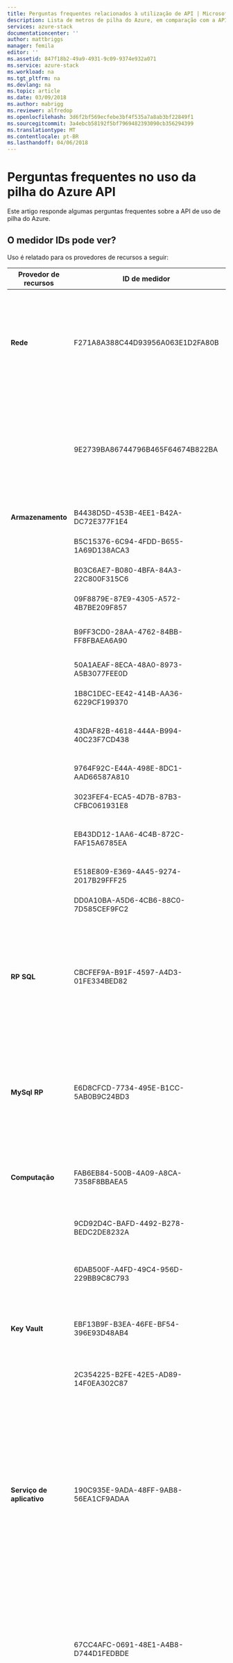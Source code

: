```yaml
---
title: Perguntas frequentes relacionados à utilização de API | Microsoft Docs
description: Lista de metros de pilha do Azure, em comparação com a API de uso do Azure, o tempo de uso e a hora de relatado, códigos de erro.
services: azure-stack
documentationcenter: ''
author: mattbriggs
manager: femila
editor: ''
ms.assetid: 847f18b2-49a9-4931-9c09-9374e932a071
ms.service: azure-stack
ms.workload: na
ms.tgt_pltfrm: na
ms.devlang: na
ms.topic: article
ms.date: 03/09/2018
ms.author: mabrigg
ms.reviewer: alfredop
ms.openlocfilehash: 3d6f2bf569ecfebe3bf4f535a7a8ab3bf22849f1
ms.sourcegitcommit: 3a4ebcb58192f5bf7969482393090cb356294399
ms.translationtype: MT
ms.contentlocale: pt-BR
ms.lasthandoff: 04/06/2018
---
```

# <a name="frequently-asked-questions-in-azure-stack-usage-api"></a>Perguntas frequentes no uso da pilha do Azure API
Este artigo responde algumas perguntas frequentes sobre a API de uso de pilha do Azure.

## <a name="what-meter-ids-can-i-see"></a>O medidor IDs pode ver?
Uso é relatado para os provedores de recursos a seguir:

| **Provedor de recursos** | **ID de medidor** | **Nome do medidor** | **Unidade** | **Informações adicionais** |
| --- | --- | --- | --- | --- |
| **Rede** |F271A8A388C44D93956A063E1D2FA80B |Uso de endereço IP estático |Endereços IP| Contagem de endereços IP usados. Se você chamar o API de uso com uma granularidade diária, o medidor retorna o endereço IP multiplicado pelo número de horas. |
| |9E2739BA86744796B465F64674B822BA |Uso de endereço IP dinâmico |Endereços IP| Contagem de endereços IP usados. Se você chamar o API de uso com uma granularidade diária, o medidor retorna o endereço IP multiplicado pelo número de horas. |
| **Armazenamento** |B4438D5D-453B-4EE1-B42A-DC72E377F1E4 |TableCapacity |GB\*horas |Capacidade total consumida por tabelas. |
| |B5C15376-6C94-4FDD-B655-1A69D138ACA3 |PageBlobCapacity |GB\*horas |Capacidade total consumida por blobs de página. |
| |B03C6AE7-B080-4BFA-84A3-22C800F315C6 |QueueCapacity |GB\*horas |Capacidade total consumida pela fila. |
| |09F8879E-87E9-4305-A572-4B7BE209F857 |BlockBlobCapacity |GB\*horas |Capacidade total consumida por blobs de bloco. |
| |B9FF3CD0-28AA-4762-84BB-FF8FBAEA6A90 |TableTransactions |Contagem de 10, milhares de solicitações |Solicitações de serviço de tabela (por 10.000). |
| |50A1AEAF-8ECA-48A0-8973-A5B3077FEE0D |TableDataTransIn |Dados de entrada em GB |Entrada de dados de serviço de tabela em GB. |
| |1B8C1DEC-EE42-414B-AA36-6229CF199370 |TableDataTransOut |Saída em GB |Saída de dados de serviço de tabela em GB |
| |43DAF82B-4618-444A-B994-40C23F7CD438 |BlobTransactions |Contagem de solicitações em 10, milhares |Solicitações de serviço BLOB (por 10.000). |
| |9764F92C-E44A-498E-8DC1-AAD66587A810 |BlobDataTransIn |Dados de entrada em GB |Entrada de dados de serviço de blob em GB. |
| |3023FEF4-ECA5-4D7B-87B3-CFBC061931E8 |BlobDataTransOut |Saída em GB |Saída de dados de serviço de blob em GB. |
| |EB43DD12-1AA6-4C4B-872C-FAF15A6785EA |QueueTransactions |Contagem de solicitações em 10, milhares |Solicitações de serviço de fila (por 10.000). |
| |E518E809-E369-4A45-9274-2017B29FFF25 |QueueDataTransIn |Dados de entrada em GB |Entrada de dados de serviço de fila em GB. |
| |DD0A10BA-A5D6-4CB6-88C0-7D585CEF9FC2 |QueueDataTransOut |Saída em GB |Saída de dados de serviço de fila em GB |
| **RP SQL**            | CBCFEF9A-B91F-4597-A4D3-01FE334BED82 | DatabaseSizeHourSqlMeter   | MB\*horas   | Capacidade total do banco de dados no momento da criação. Se você chamar o API de uso com uma granularidade diária, o medidor retorna MB multiplicado pelo número de horas. |
| **MySql RP**          | E6D8CFCD-7734-495E-B1CC-5AB0B9C24BD3 | DatabaseSizeHourMySqlMeter | MB\*horas    | Capacidade total do banco de dados no momento da criação. Se você chamar o API de uso com uma granularidade diária, o medidor retorna MB multiplicado pelo número de horas. |
| **Computação** |FAB6EB84-500B-4A09-A8CA-7358F8BBAEA5 |Horas de tamanho VM de base |Horas de núcleo virtual | Número de núcleos virtuais multiplicado por horas em que a VM foi executada. |
| |9CD92D4C-BAFD-4492-B278-BEDC2DE8232A |Horas de tamanho VM do Windows |Horas de núcleo virtual | Número de núcleos virtuais multiplicado por horas que a VM foi executada. |
| |6DAB500F-A4FD-49C4-956D-229BB9C8C793 |Horas de tamanho VM |Horas VM |Captura de VM de Base e o Windows. Não ajustar de núcleos. |
| **Key Vault** |EBF13B9F-B3EA-46FE-BF54-396E93D48AB4 |Transações de Cofre de chaves | Contagem de 10, milhares de solicitações| Número de solicitações da API REST recebidas pelo plano de dados do Cofre de chaves. |
| |2C354225-B2FE-42E5-AD89-14F0EA302C87 |Transações de chaves avançado | 10 mil transações|     Transações da chave RSA 3/4 KB, ECC. (visualização). |
| **Serviço de aplicativo** | 190C935E-9ADA-48FF-9AB8-56EA1CF9ADAA | Serviço de Aplicativo | Horas de núcleo virtual | Número de núcleos virtuais usadas para executar o serviço de aplicativo. Observação: A Microsoft usa esse medidor para cobrar o serviço de aplicativo na pilha do Azure. Provedores de serviços de nuvem pode usar o serviço do aplicativo metros (abaixo) para calcular o uso de seus locatários. |
|  | 67CC4AFC-0691-48E1-A4B8-D744D1FEDBDE | Solicitações de funções | 10 solicitações | Número total de execuções solicitados (por 10 execuções). Execuções são contadas sempre que uma função é executado em resposta a um evento, ou é disparada por uma associação. |
|  | D1D04836-075C-4F27-BF65-0A1130EC60ED | Funções - computação | GB-s | Consumo de recursos é medido em segundos de gigabyte (GB/s). **Observado o consumo de recursos** é calculada multiplicando o tamanho médio de memória em GB, o tempo em milissegundos que leva para executar a função. Memória usada por uma função é medida, arredondando até mais próximo 128 MB, até o tamanho máximo de memória de 1,536 MB, com tempo de execução calculado pelo arredondamento até o mais próximo 1 ms. O tempo de execução mínimo e a memória para a execução de uma única função é 100 ms e 128 mb respectivamente. |
|  | 957E9F36-2C14-45A1-B6A1-1723EF71A01D | Serviço de aplicativo compartilhado | 1 hora | Por uso de hora de fragmento de plano do serviço de aplicativo. Planos são limitados em uma base por aplicativo. |
|  | 539CDEC7-B4F5-49F6-AAC4-1F15CFF0EDA9 | Horas de serviço de aplicativo gratuito | 1 hora | Por uso de hora do plano de serviço de aplicativo gratuito. Planos são limitados em uma base por aplicativo. |
|  | 88039D51-A206-3A89-E9DE-C5117E2D10A6 | Serviço de aplicativo padrão pequenos | 1 hora | Calculado com base no tamanho e número de instâncias. |
|  | 83A2A13E-4788-78DD-5D55-2831B68ED825 | Serviço de aplicativo padrão médios | 1 hora | Calculado com base no tamanho e número de instâncias. |
|  | 1083B9DB-E9BB-24BE-A5E9-D6FDD0DDEFE6 | Horas de serviço de aplicativo Standard | 1 hora | Calculado com base no tamanho e número de instâncias. |
|  | *Camadas de trabalhador personalizado* | Camadas de trabalhador personalizado | Horas | ID de medidor determinística é criado com base no SKU e o nome da camada de trabalho personalizado. Essa ID de medidor é exclusivo para cada camada de trabalho personalizado. |
|  | 264ACB47-AD38-47F8-ADD3-47F01DC4F473 | SSL SNI | Por associação SSL de SNI | Serviço de aplicativo oferece suporte a dois tipos de conexões SSL: conexões SSL de indicação de nome de servidor (SNI) e conexões de SSL de endereço IP. O SSL baseado em SNI funciona em navegadores modernos, enquanto o SSL baseado em IP funciona em todos os navegadores. |
|  | 60B42D72-DC1C-472C-9895-6C516277EDB4 | IP SSL | Por IP com base em associação de SSL | Serviço de aplicativo oferece suporte a dois tipos de conexões SSL: conexões SSL de indicação de nome de servidor (SNI) e conexões de SSL de endereço IP. O SSL baseado em SNI funciona em navegadores modernos, enquanto o SSL baseado em IP funciona em todos os navegadores. |
|  | 73215A6C-FA54-4284-B9C1-7E8EC871CC5B | Processo da Web |  | Calculado por site ativo por hora. |
|  | 5887D39B-0253-4E12-83C7-03E1A93DFFD9 | Largura de banda de saída externa | GB | Bytes de resposta de solicitação de entrada total + solicitação de saída total bytes + FTP de entrada total solicitar bytes de resposta + web de entrada total implanta bytes de resposta de solicitação. |

## <a name="how-do-the-azure-stack-usage-apis-compare-to-the-azure-usage-apihttpsmsdnmicrosoftcomlibraryazure1ea5b323-54bb-423d-916f-190de96c6a3c-currently-in-public-preview"></a>Como fazer o uso da pilha do Azure APIs comparam com o [uso do Azure API](https://msdn.microsoft.com/library/azure/1ea5b323-54bb-423d-916f-190de96c6a3c) (atualmente em visualização pública)?
* A API de uso do locatário é consistente com a API do Azure, com uma exceção: o *showDetails* sinalizador atualmente não tem suporte na pilha do Azure.
* A API de uso do provedor só se aplica a pilha do Azure.
* Atualmente, o [RateCard API](https://msdn.microsoft.com/en-us/library/azure/mt219004.aspx) que é disponível no Azure não está disponível na pilha do Azure.

## <a name="what-is-the-difference-between-usage-time-and-reported-time"></a>Qual é a diferença entre o tempo de uso e o tempo relatado?
Relatórios de uso de dados têm dois valores de tempo principal:

* **Tempo informado**. A hora quando o evento de uso entrou no sistema de uso
* **Tempo de uso**. A hora em que o recurso de pilha do Azure foi consumido

Talvez você veja uma discrepância nos valores de tempo de uso e a hora relatados para um evento de uso específicos. O atraso pode ser várias horas em qualquer ambiente.

No momento, você pode consultar somente pelo *tempo relatados*.

## <a name="what-do-these-usage-api-error-codes-mean"></a>O que significam esses códigos de erro da API de uso?
| **Código de status HTTP** | **Código de erro** | **Descrição** |
| --- | --- | --- |
| Solicitação incorreta/400 |*NoApiVersion* |O *api-version* parâmetro de consulta está ausente. |
| Solicitação incorreta/400 |*InvalidProperty* |Uma propriedade está ausente ou tem um valor inválido. A mensagem no código de erro no corpo da resposta identifica a propriedade ausente. |
| Solicitação incorreta/400 |*RequestEndTimeIsInFuture* |O valor de *ReportedEndTime* está no futuro. Os valores no futuro não são permitidos para esse argumento. |
| Solicitação incorreta/400 |*SubscriberIdIsNotDirectTenant* |Uma chamada de API do provedor tem usado uma ID de assinatura não é um locatário válido do chamador. |
| Solicitação incorreta/400 |*SubscriptionIdMissingInRequest* |A ID da assinatura do chamador está ausente. |
| Solicitação incorreta/400 |*InvalidAggregationGranularity* |Foi solicitada uma granularidade de agregação inválida. Os valores válidos são diariamente e por hora. |
| 503 |*ServiceUnavailable* |Um erro reproduzível ocorreu porque o serviço está ocupado ou a chamada está sendo limitada. |

## <a name="next-steps"></a>Próximas etapas
[Cliente de cobrança e estorno na pilha do Azure](azure-stack-billing-and-chargeback.md)

[Uso do provedor de recursos API](azure-stack-provider-resource-api.md)

[API de uso de recursos de locatário](azure-stack-tenant-resource-usage-api.md)
